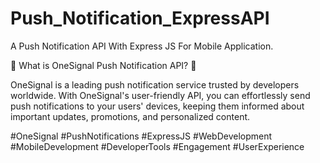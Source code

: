 # Push_Notification_ExpressAPI
A Push Notification API With Express JS For Mobile Application.

🌟 What is OneSignal Push Notification API? 🌟

OneSignal is a leading push notification service trusted by developers worldwide. With OneSignal's user-friendly API, you can effortlessly send push notifications to your users' devices, keeping them informed about important updates, promotions, and personalized content.

#OneSignal #PushNotifications #ExpressJS #WebDevelopment #MobileDevelopment #DeveloperTools #Engagement #UserExperience


